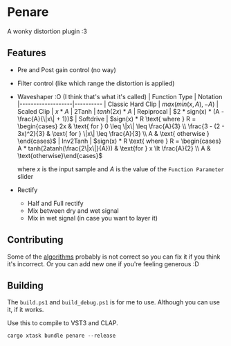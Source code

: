 # Penare

A wonky distortion plugin :3 

## Features
- Pre and Post gain control (no way)
- Filter control (like which range the distortion is applied)
- Waveshaper :O (I think that's what it's called)
  | Function Type     | Notation
  |-------------------|----------
  | Classic Hard Clip | $max(min(x, A), -A)$
  | Scaled Clip       | $x * A$
  | 2Tanh             | $tanh(2x) * A$
  | Repiprocal        | $2 * sign(x) * (A - \frac{A}{\|x\| + 1})$
  | Softdrive         | $sign(x) * R \text{ where } R = \begin{cases} 2x & \text{ for } 0 \leq \|x\| \leq \frac{A}{3} \\ \frac{3 - (2 - 3x)^2}{3} & \text{ for } \|x\| \leq \frac{A}{3} \\ A & \text{ otherwise } \end{cases}$
  | Inv2Tanh          | $sign(x) * R \text{ where } R = \begin{cases} A * tanh(2atanh(\frac{2\|x\|}{A})) & \text{for } x \lt \frac{A}{2} \\ A & \text{otherwise}\end{cases}$

  where $x$ is the input sample and $A$ is the value of the `Function Parameter` slider
- Rectify
  - Half and Full rectify
  - Mix between dry and wet signal
  - Mix in wet signal (in case you want to layer it)

## Contributing
Some of the [algorithms](src/clip.rs) probably is not correct so you can fix it if you think it's incorrect. Or you can add new one if you're feeling generous :D

## Building

The `build.ps1` and `build_debug.ps1` is for me to use. Although you can use it, if it works.

Use this to compile to VST3 and CLAP.

```shell
cargo xtask bundle penare --release
```

